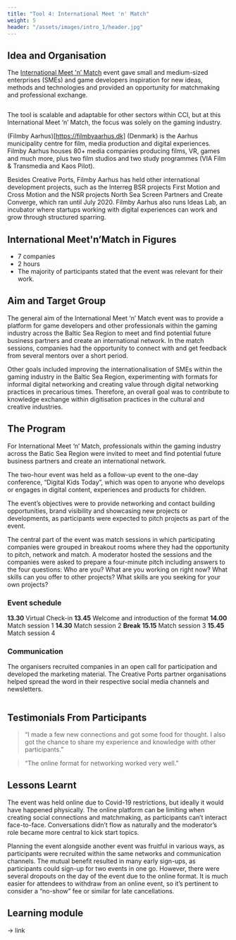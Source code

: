 ```yaml
---
title: "Tool 4: International Meet 'n' Match"
weight: 5
header: "/assets/images/intro_1/header.jpg"
---
```


## Idea and Organisation

The [International Meet 'n’ Match](https://filmbyaarhus.dk/ready-steady-match-meet-n-match-event/) event gave small and medium-sized enterprises (SMEs) and game developers inspiration for new ideas, methods and technologies and provided an opportunity for matchmaking and professional exchange.

<img src="/assets/images/tool_4/tool4_2.png" alt="" />

The tool is scalable and adaptable for other sectors within CCI, but at this International Meet ‘n’ Match, the focus was solely on the gaming industry.

(Filmby Aarhus)[https://filmbyaarhus.dk] (Denmark) is the Aarhus municipality centre for film, media production and digital experiences. Filmby Aarhus houses 80+ media companies producing films, VR, games and much more, plus two film studios and two study programmes (VIA Film & Transmedia and Kaos Pilot).

Besides Creative Ports, Filmby Aarhus has held other international development projects, such as the Interreg BSR projects First Motion and Cross Motion and the NSR projects North Sea Screen Partners and Create Converge, which ran until July 2020. Filmby Aarhus also runs Ideas Lab, an incubator where startups working with digital experiences can work and grow through structured sparring.

## International Meet'n’Match in Figures

* 7 companies
* 2 hours
* The majority of participants stated that the event was relevant for their work.
 
## Aim and Target Group

The general aim of the International Meet ‘n’ Match event was to provide a platform for game developers and other professionals within the gaming industry across the Baltic Sea Region to meet and find potential future business partners and create an international network. In the match sessions, companies had the opportunity to connect with and get feedback from several mentors over a short period.

Other goals included improving the internationalisation of SMEs within the gaming industry in the Baltic Sea Region, experimenting with formats for informal digital networking and creating value through digital networking practices in precarious times. Therefore, an overall goal was to contribute to knowledge exchange within digitisation practices in the cultural and creative industries.


## The Program

For International Meet ‘n’ Match, professionals within the gaming industry across the Batic Sea Region were invited to meet and find potential future business partners and create an international network.

The two-hour event was held as a follow-up event to the one-day conference, “Digital Kids Today”, which was open to anyone who develops or engages in digital content, experiences and products for children.

The event’s objectives were to provide networking and contact building opportunities, brand visibility and showcasing new projects or developments, as participants were expected to pitch projects as part of the event.

The central part of the event was match sessions in which participating companies were grouped in breakout rooms where they had the opportunity to pitch, network and match. A moderator hosted the sessions and the companies were asked to prepare a four-minute pitch including answers to the four questions: Who are you? What are you working on right now? What skills can you offer to other projects? What skills are you seeking for your own projects?

### Event schedule

**13.30** Virtual Check-in
**13.45** Welcome and introduction of the format
**14.00** Match session 1
**14.30** Match session 2
**Break**
**15.15** Match session 3
**15.45** Match session 4


### Communication

The organisers recruited companies in an open call for participation and developed the marketing material. The Creative Ports partner organisations helped spread the word in their respective social media channels and newsletters.

<img src="/assets/images/tool_4/tool4_1.png" alt="" />

## Testimonials From Participants

> “I made a few new connections and got some food for thought. I also got the chance to share my experience and knowledge with other participants.”

> “The online format for networking worked very well.”

## Lessons Learnt
The event was held online due to Covid-19 restrictions, but ideally it would have happened physically. The online platform can be limiting when creating social connections and matchmaking, as participants can’t interact face-to-face. Conversations didn’t flow as naturally and the moderator’s role became more central to kick start topics.

Planning the event alongside another event was fruitful in various ways, as participants were recruited within the same networks and communication channels. The mutual benefit resulted in many early sign-ups, as participants could sign-up for two events in one go. However, there were several dropouts on the day of the event due to the online format. It is much easier for attendees to withdraw from an online event, so it’s pertinent to consider a “no-show” fee or similar for late cancellations.

## Learning module
-> link
